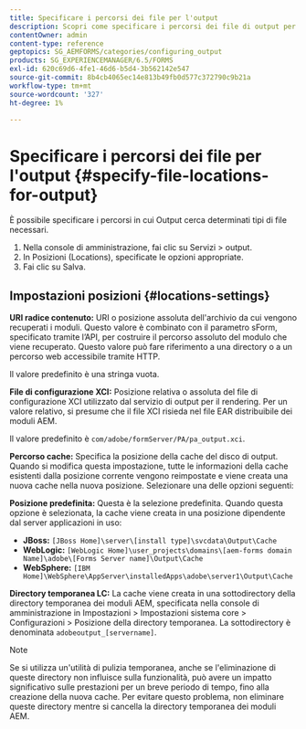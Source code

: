 ```yaml
---
title: Specificare i percorsi dei file per l'output
description: Scopri come specificare i percorsi dei file di output per alcuni tipi di file, ad esempio URI radice contenuto, File di configurazione XCI, Cache e Default.
contentOwner: admin
content-type: reference
geptopics: SG_AEMFORMS/categories/configuring_output
products: SG_EXPERIENCEMANAGER/6.5/FORMS
exl-id: 620c69d6-4fe1-46d6-b5d4-3b562142e547
source-git-commit: 8b4cb4065ec14e813b49fb0d577c372790c9b21a
workflow-type: tm+mt
source-wordcount: '327'
ht-degree: 1%

---
```


# Specificare i percorsi dei file per l&#39;output {#specify-file-locations-for-output}

È possibile specificare i percorsi in cui Output cerca determinati tipi di file necessari.

1. Nella console di amministrazione, fai clic su Servizi > output.
1. In Posizioni (Locations), specificate le opzioni appropriate.
1. Fai clic su Salva.

## Impostazioni posizioni {#locations-settings}

**URI radice contenuto:** URI o posizione assoluta dell&#39;archivio da cui vengono recuperati i moduli. Questo valore è combinato con il parametro sForm, specificato tramite l’API, per costruire il percorso assoluto del modulo che viene recuperato. Questo valore può fare riferimento a una directory o a un percorso web accessibile tramite HTTP.

Il valore predefinito è una stringa vuota.

**File di configurazione XCI:** Posizione relativa o assoluta del file di configurazione XCI utilizzato dal servizio di output per il rendering. Per un valore relativo, si presume che il file XCI risieda nel file EAR distribuibile dei moduli AEM.

Il valore predefinito è `com/adobe/formServer/PA/pa_output.xci`.

**Percorso cache:** Specifica la posizione della cache del disco di output. Quando si modifica questa impostazione, tutte le informazioni della cache esistenti dalla posizione corrente vengono reimpostate e viene creata una nuova cache nella nuova posizione. Selezionare una delle opzioni seguenti:

**Posizione predefinita:** Questa è la selezione predefinita. Quando questa opzione è selezionata, la cache viene creata in una posizione dipendente dal server applicazioni in uso:

* **JBoss:** `[JBoss Home]\server\[install type]\svcdata\Output\Cache`
* **WebLogic:** `[WebLogic Home]\user_projects\domains\[aem-forms domain Name]\adobe\[Forms Server name]\Output\Cache`
* **WebSphere:** `[IBM Home]\WebSphere\AppServer\installedApps\adobe\server1\Output\Cache`

**Directory temporanea LC:** La cache viene creata in una sottodirectory della directory temporanea dei moduli AEM, specificata nella console di amministrazione in Impostazioni > Impostazioni sistema core > Configurazioni > Posizione della directory temporanea. La sottodirectory è denominata `adobeoutput_[servername]`.

>[!NOTE]
>
>Se si utilizza un&#39;utilità di pulizia temporanea, anche se l&#39;eliminazione di queste directory non influisce sulla funzionalità, può avere un impatto significativo sulle prestazioni per un breve periodo di tempo, fino alla creazione della nuova cache. Per evitare questo problema, non eliminare queste directory mentre si cancella la directory temporanea dei moduli AEM.
